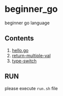 # beginner_go
beginner go language

## Contents
1. [hello.go](hello/hello.go)
2. [return-multiple-val](return-multiple-val/return-multiple-val.go)
3. [type-switch](type-switch/type-switch.go)

## RUN
please execute `run.sh` file